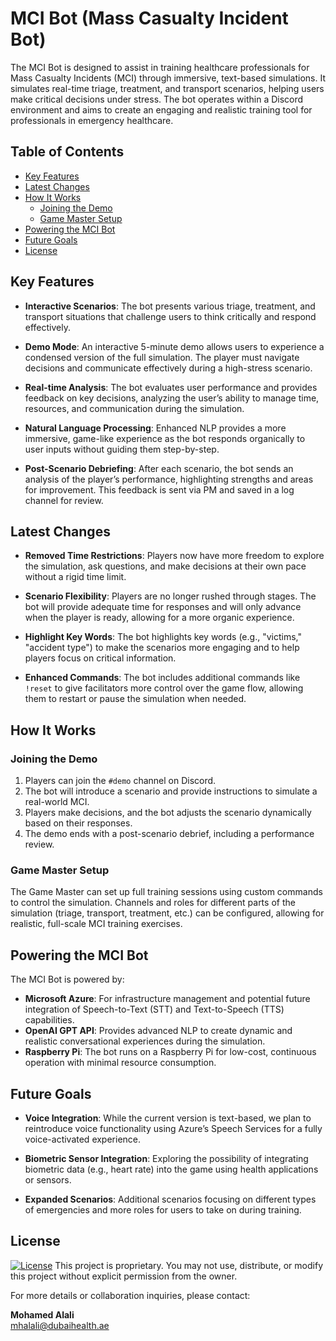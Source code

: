 # MCI Bot (Mass Casualty Incident Bot)

The MCI Bot is designed to assist in training healthcare professionals for Mass Casualty Incidents (MCI) through immersive, text-based simulations. It simulates real-time triage, treatment, and transport scenarios, helping users make critical decisions under stress. The bot operates within a Discord environment and aims to create an engaging and realistic training tool for professionals in emergency healthcare.

## Table of Contents
- [Key Features](#key-features)
- [Latest Changes](#latest-changes)
- [How It Works](#how-it-works)
  - [Joining the Demo](#joining-the-demo)
  - [Game Master Setup](#game-master-setup)
- [Powering the MCI Bot](#powering-the-mci-bot)
- [Future Goals](#future-goals)
- [License](#license)

## Key Features

- **Interactive Scenarios**: The bot presents various triage, treatment, and transport situations that challenge users to think critically and respond effectively.
  
- **Demo Mode**: An interactive 5-minute demo allows users to experience a condensed version of the full simulation. The player must navigate decisions and communicate effectively during a high-stress scenario.

- **Real-time Analysis**: The bot evaluates user performance and provides feedback on key decisions, analyzing the user’s ability to manage time, resources, and communication during the simulation.

- **Natural Language Processing**: Enhanced NLP provides a more immersive, game-like experience as the bot responds organically to user inputs without guiding them step-by-step.

- **Post-Scenario Debriefing**: After each scenario, the bot sends an analysis of the player’s performance, highlighting strengths and areas for improvement. This feedback is sent via PM and saved in a log channel for review.

## Latest Changes

- **Removed Time Restrictions**: Players now have more freedom to explore the simulation, ask questions, and make decisions at their own pace without a rigid time limit.
  
- **Scenario Flexibility**: Players are no longer rushed through stages. The bot will provide adequate time for responses and will only advance when the player is ready, allowing for a more organic experience.

- **Highlight Key Words**: The bot highlights key words (e.g., "victims," "accident type") to make the scenarios more engaging and to help players focus on critical information.

- **Enhanced Commands**: The bot includes additional commands like `!reset` to give facilitators more control over the game flow, allowing them to restart or pause the simulation when needed.

## How It Works

### Joining the Demo

1. Players can join the `#demo` channel on Discord.
2. The bot will introduce a scenario and provide instructions to simulate a real-world MCI.
3. Players make decisions, and the bot adjusts the scenario dynamically based on their responses.
4. The demo ends with a post-scenario debrief, including a performance review.

### Game Master Setup

The Game Master can set up full training sessions using custom commands to control the simulation. Channels and roles for different parts of the simulation (triage, transport, treatment, etc.) can be configured, allowing for realistic, full-scale MCI training exercises.

## Powering the MCI Bot

The MCI Bot is powered by:

- **Microsoft Azure**: For infrastructure management and potential future integration of Speech-to-Text (STT) and Text-to-Speech (TTS) capabilities.
- **OpenAI GPT API**: Provides advanced NLP to create dynamic and realistic conversational experiences during the simulation.
- **Raspberry Pi**: The bot runs on a Raspberry Pi for low-cost, continuous operation with minimal resource consumption.

## Future Goals

- **Voice Integration**: While the current version is text-based, we plan to reintroduce voice functionality using Azure’s Speech Services for a fully voice-activated experience.
  
- **Biometric Sensor Integration**: Exploring the possibility of integrating biometric data (e.g., heart rate) into the game using health applications or sensors.

- **Expanded Scenarios**: Additional scenarios focusing on different types of emergencies and more roles for users to take on during training.

## License
[![License](https://img.shields.io/badge/license-Proprietary-red)](./LICENSE)
This project is proprietary. You may not use, distribute, or modify this project without explicit permission from the owner.

For more details or collaboration inquiries, please contact:

**Mohamed Alali**  
mhalali@dubaihealth.ae
